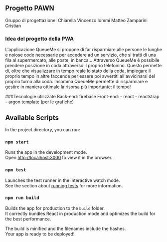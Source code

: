 ## Progetto PAWN 
Gruppo di progettazione:
Chiarella Vincenzo
Iommi Matteo
Zamparini Cristian

### Idea del progetto della PWA
L'applicazione QueueMe si propone di far risparmiare alle persone le lunghe e noiose code necessarie per accedere ad un servizio, che si tratti di una fila al supermercato, alle poste, in banca...
Attraverso QueueMe è possibile prendere posizione in coda attraverso il proprio telefonino.
Questo permette di, oltre che visualizzare in tempo reale lo stato della coda, impiegare il proprio tempo in altre faccende per essere poi avvertiti all'avvicinarsi del proprio turno alla coda.
Insomma QueueMe permette di risparmiare e gestire in maniera ottimale la risorsa più importante: il tempo!

###Tecnologie utilizzate
Back-end: firebase
Front-end: - react
           - reactstrap
           - argon template (per le grafiche)


## Available Scripts

In the project directory, you can run:
### `npm start`

Runs the app in the development mode.<br>
Open [http://localhost:3000](http://localhost:3000) to view it in the browser.

### `npm test`

Launches the test runner in the interactive watch mode.<br>
See the section about [running tests](https://facebook.github.io/create-react-app/docs/running-tests) for more information.

### `npm run build`

Builds the app for production to the `build` folder.<br>
It correctly bundles React in production mode and optimizes the build for the best performance.

The build is minified and the filenames include the hashes.<br>
Your app is ready to be deployed!


